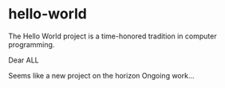 # hello-world
The Hello World project is a time-honored tradition in computer programming.

Dear ALL

Seems like a new project on the horizon
Ongoing work...
